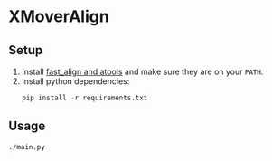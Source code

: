 # XMoverAlign

## Setup

1. Install [fast\_align and atools](https://github.com/clab/fast_align) and make sure they are on your `PATH`.
2. Install python dependencies:
   ```python
   pip install -r requirements.txt
   ```

## Usage

```sh
./main.py
```
